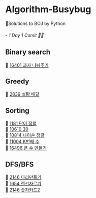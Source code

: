# Algorithm-Busybug
🐞Solutions to BOJ by Python
###### - 1 Day 1 Comit 👩‍💻

## Binary search
📌 [16401 과자 나눠주기](https://www.acmicpc.net/problem/16401)
## Greedy
📌 [2839 설탕 배달](https://www.acmicpc.net/problem/2839)   
## Sorting
📌 [1181 단어 정렬](https://www.acmicpc.net/problem/1181)  
📌 [10610 30](https://www.acmicpc.net/problem/10610)  
📌 [10814 나이순 정렬](https://www.acmicpc.net/problem/10814)   
📌 [11004 K번째 수](https://www.acmicpc.net/problem/11004)   
📌 [16496 큰 수 만들기](https://www.acmicpc.net/problem/16496)   
## DFS/BFS
📌 [2146 다리만들기](https://www.acmicpc.net/problem/2146)   
📌 [1654 랜선자르기](https://www.acmicpc.net/problem/1654)   
📌 [2146 숫자카드2](https://www.acmicpc.net/problem/10816)
